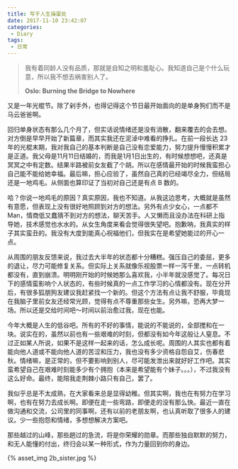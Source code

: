 ```yaml
---
title: 写于人生操蛋处
date: 2017-11-10 23:42:07
categories:
 - Diary
tags:
 - 日常
---
```


<blockquote class="blockquote-center">我有着同龄人没有品质，那就是自知之明和羞耻心。我知道自己是个什么玩意，所以我不想去祸害别人了。

**Oslo: Burning the Bridge to Nowhere**

</blockquote>

又是一年光棍节。除了剁手外，也得记得这个节日最开始面向的是单身狗们而不是马云爸爸啊。

<!--more-->

回归单身状态有那么几个月了，但实话说情绪还是没有消散，翻来覆去的会去想。对方倒是早早开始了新篇章，而其实我还在泥淖中难看的挣扎。在前一段长达 23 年的光棍末期，我对我自己的基本判断是自己没有恋爱能力，努力提升慢慢积累才是正道。我父母是11月11日结婚的，而我是1月1日出生的，有时候想想吧，还真是冥冥之中有定数。结果半路被前女友截了个胡。所以在感情最开始的时候我蛮担心自己能不能给她幸福。最后嘛，担心应验了，虽然自己真的已经竭尽全力，但结局还是一地鸡毛。从侧面也算印证了当初对自己还是有点 B 数的。

哈？你说一地鸡毛的原因？真实原因，我也不知道。从我这边思考，大概就是虽然有意愿，但表现上没有很好地照顾到对方的想法。另外有点少女心，一点都不 Man，情商低又蠢猜不到对方的想法，聊天苦手。人又懒而且没办法在科研上指导她，技术感觉也水水的。从女生角度来看会觉得很失望吧。抱歉呐，我真实的样子其实蛮丑的。我没有大度到能真心祝福他们，但我实在是希望她能过的开心一点。

从周围的朋友反馈来说，我过去大半年的状态都十分糟糕。强压自己的委屈，更多的退让，尽力可能修复关系。但实际上关系就像乐视股票一样一泻千里，一点转机都没有，直到崩溃。明明刚开始的时候她那么喜欢我，小半年就没感觉了。每况日下的感情蛮影响个人状态的，有些时候真的一点工作学习的心情都没有。现在分开后，有很多狐朋狗友建议我赶紧找一个新的。但这个方法有点让我不舒服，毕竟现在我脑子里前女友还经常光顾，觉得有点不尊重那些女生。另外嘛，恐再大梦一场。所以还是交给时间吧～时间以前治愈过我，现在也能。

今年大概是人生的低谷吧。所有的不好的事情，能说的不能说的，全部搅和在一块。说实在的，虽然以前也有一些艰难的时刻，但都没有如今年这般让人窒息。不过正如某人所说，如果不是这样一起来的话，怎么成长呢。周围的人其实也都有着能向他人道或不能向他人道的苦涩和压力，我也没有多少资格自怨自艾，伤春悲秋。情绪嘛，是正常的，但不要影响到别人，尽可能发泄出来就好好工作吧。其实蛮希望自己在艰难时刻能多少有个拥抱（本来是希望能有个妹子。。。），不过我没有这么好命。最终，能陪我走荆棘小路只有自己，罢了。

我似乎总是不太成熟，在大家看来总是显得幼稚。但其实啊，我也在有努力在学习啊，也有在努力去成长啊。即便在走一些弯路，即便走的没有那么快。最近一直在做沟通和交流，公司里的同事啊，还有以前的老朋友啊，也认真听取了很多人的建议。少一些抱怨和情绪，多想想解决方案吧。

那些越过的山峰，那些趟过的急流，将是你荣耀的勋章。而那些独自默默的努力，和无人能懂的付出，终归会以某一种形式，作为力量回到你的身边。

{% asset_img 2b_sister.jpg %}

<div id="container"></div>
<link rel="stylesheet" href="https://imsun.github.io/gitment/style/default.css">
<script src="https://imsun.github.io/gitment/dist/gitment.browser.js"></script>
<script>
var gitment = new Gitment({
  id: '2017-11-10-fuck-the-world',
  owner: 'zjuturtle',
  repo: 'zjuturtle.github.io',
  oauth: {
    client_id: '310dc7cee84c0e750e97',
    client_secret: '9d0b3c0c8cca366c8dcce3fec4607b19b8eb626e',
  },
})
gitment.render('container')
</script>



